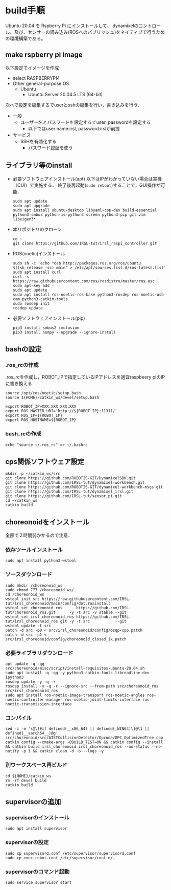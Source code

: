 # build手順

Ubuntu 20.04 を Rspberry Pi にインストールして、
dynamixelのコントロール、及び、センサーの読み込み(ROSへのパブリッシュ)をネイティブで行うための環境構築である。

## make rspberry pi image
以下設定でイメージを作成
- select RASPBERRYPI4
- Other general-purpose OS
    - Ubuntu
        - Ubuntu Server 20.04.5 LTS (64-bit)

次へで設定を編集するでuserとsshの編集を行い，書き込みを行う．
- 一般
    - ユーザー名とパスワードを設定するでuser, passwordを設定する
        - 以下ではuser name:irsl, password:irslが前提
- サービス
    - SSHを有効化する
        - パスワード認証を使う

## ライブラリ等のinstall 
- 必要ソフトウェアインストール(apt)
    以下はIPがわかっていない場合は実機（CUI）で実施する．
    終了後再起動(```sudo reboot```)することで，GUI操作が可能．
    ```
    sudo apt update
    sudo apt upgrade
    sudo apt install ubuntu-desktop libyaml-cpp-dev build-essential python3-smbus python-is-python3 screen python3-pip git vim libeigen3*
    ```
- 本リポジトリのクローン
    ```
    cd ~
    git clone https://github.com/IRSL-tut/irsl_raspi_controller.git
    ```
- ROS(noetic)インストール
    ```
    sudo sh -c 'echo "deb http://packages.ros.org/ros/ubuntu $(lsb_release -sc) main" > /etc/apt/sources.list.d/ros-latest.list'
    sudo apt install curl
    curl -s https://raw.githubusercontent.com/ros/rosdistro/master/ros.asc | sudo apt-key add -
    sudo apt update
    sudo apt install ros-noetic-ros-base python3-rosdep ros-noetic-usb-cam python3-catkin-tools
    sudo rosdep init
    rosdep update
    ```
- 必要ソフトウェアインストール(pip)
    ```
    pip3 install smbus2 imufusion
    pip3 install numpy --upgrade --ignore-install
    ```

## bashの設定

### .ros_rcの作成
.ros_rcを作成し，ROBOT_IPで指定しているIPアドレスを適宜raspbeery piのIPに書き換える
```
source /opt/ros/noetic/setup.bash
source ${HOME}/catkin_ws/devel/setup.bash

export ROBOT_IP=XXX.XXX.XXX.XXX
export ROS_MASTER_URI='http://${ROBOT_IP}:11311/'
export ROS_IP=${ROBOT_IP}
export ROS_HOSTNAME=${ROBOT_IP}
```

### bash_rcの作成

```
echo "source ~/.ros_rc" >> ~/.bashrc
```

## cps関係ソフトウェア設定
```
mkdir -p ~/catkin_ws/src
git clone https://github.com/ROBOTIS-GIT/DynamixelSDK.git
git clone https://github.com/IRSL-tut/dynamixel-workbench.git
git clone https://github.com/ROBOTIS-GIT/dynamixel-workbench-msgs.git
git clone https://github.com/IRSL-tut/dynamixel_irsl.git
git clone https://github.com/IRSL-tut/sensor_pi.git
cd ~/catkin_ws
catkin build
```

## choreonoidをインストール
全部で２時間弱かかるので注意．
### 依存ツールインストール
```
sudo apt install python3-wstool
```
### ソースダウンロード
```
sudo mkdir /choreonoid_ws
sudo chmod 777 /choreonoid_ws/
cd /choreonoid_ws
wstool init src https://raw.githubusercontent.com/IRSL-tut/irsl_choreonoid/main/config/dot.rosinstall 
wstool set choreonoid_ros      https://github.com/IRSL-tut/choreonoid_ros.git      -y -t src -v stable --git
wstool set irsl_choreonoid_ros https://github.com/IRSL-tut/irsl_choreonoid_ros.git -y -t src           --git
wstool update -t src
patch -d src -p0 < src/irsl_choreonoid/config/osqp-cpp.patch
patch -d src -p1 < src/irsl_choreonoid/config/choreonoid_closed_ik.patch
```
### 必要ライブラリダウンロード
```
apt update -q -qq
src/choreonoid/misc/script/install-requisites-ubuntu-20.04.sh
sudo apt install -q -qq -y python3-catkin-tools libreadline-dev ipython3
rosdep update -y -q -r
rosdep install -y -q -r --ignore-src --from-path src/choreonoid_ros src/irsl_choreonoid_ros
sudo apt install ros-noetic-image-transport ros-noetic-angles ros-noetic-controller-manager ros-noetic-joint-limits-interface ros-noetic-transmission-interface
```
### コンパイル
```
sed -i -e 's@\(#if defined(__x86_64) || defined(_WIN64)\)@\1 || defined(__aarch64__)@g' src/choreonoid/src/AISTCollisionDetector/Opcode/OPC_OptimizedTree.cpp
catkin config --cmake-args -DBUILD_TEST=ON && catkin config --install && catkin build irsl_choreonoid irsl_choreonoid_ros --no-status --no-notify -p 1 && catkin clean -d -b --logs -y
```
### 別ワークスペース再ビルド
```
cd ${HOME}/catkin_ws
rm -rf devel build
catkin build
```

## supervisorの追加
### supervisorのインストール
```
sudo apt install supervisor
```
### supervisorの設定
```
sudo cp supervisord.conf /etc/supervisor/supervisord.conf
sudo cp exec_robot.conf /etc/supervisor/conf.d/.
```

### supervisorのコマンド起動
```sudo service supervisor start```
